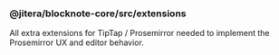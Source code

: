 ### @jitera/blocknote-core/src/extensions

All extra extensions for TipTap / Prosemirror needed to implement the Prosemirror UX and editor behavior.
